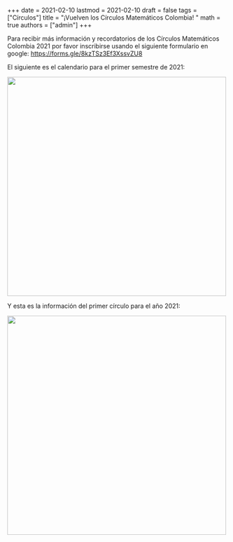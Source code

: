 +++
date      = 2021-02-10
lastmod   = 2021-02-10
draft     = false
tags      = ["Círculos"]
title     = "¡Vuelven los Círculos Matemáticos Colombia! "
math      = true
authors   = ["admin"]
+++

Para recibir más información y recordatorios de los Círculos Matemáticos Colombia 2021 por favor inscribirse usando el siguiente formulario en google: <a href="https://forms.gle/8kzTSz3Ef3XssvZU8">https://forms.gle/8kzTSz3Ef3XssvZU8</a>

El siguiente es el calendario para el primer semestre de 2021:

<img src="https://matematicas.netlify.com/img/calendarioCirculos2021.jpg"  width="500"/>

Y esta es la información del primer círculo para el año 2021:

<img src="https://matematicas.netlify.com/img/vuelvecirculo2021.jpg"  width="500"/>


